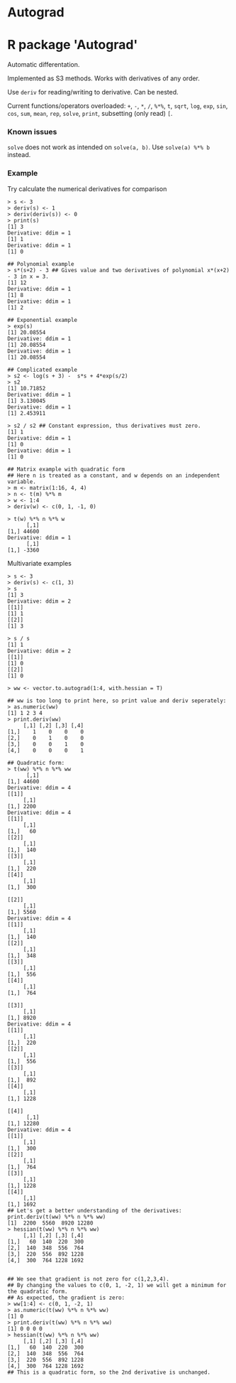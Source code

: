 # Autograd
# R package 'Autograd'

Automatic differentation.

Implemented as S3 methods. Works with derivatives of any order.



Use ``deriv`` for reading/writing to derivative. Can be nested.

Current functions/operators overloaded:
`+`, `-`, `*`, `/`, `%*%`, `t`, `sqrt`, `log`, `exp`, `sin`, `cos`, `sum`, `mean`,
`rep`, `solve`, `print`, 
subsetting (only read) `[`. 

### Known issues
`solve` does not work as intended on `solve(a, b)`. Use `solve(a) %*% b` instead.


### Example
Try calculate the numerical derivatives for comparison
```
> s <- 3
> deriv(s) <- 1
> deriv(deriv(s)) <- 0
> print(s)
[1] 3
Derivative: ddim = 1 
[1] 1
Derivative: ddim = 1 
[1] 0

## Polynomial example
> s*(s+2) - 3 ## Gives value and two derivatives of polynomial x*(x+2) - 3 in x = 3.
[1] 12
Derivative: ddim = 1 
[1] 8
Derivative: ddim = 1 
[1] 2

## Exponential example
> exp(s)
[1] 20.08554
Derivative: ddim = 1 
[1] 20.08554
Derivative: ddim = 1 
[1] 20.08554

## Complicated example
> s2 <- log(s + 3) -  s*s + 4*exp(s/2)
> s2
[1] 10.71852
Derivative: ddim = 1 
[1] 3.130045
Derivative: ddim = 1 
[1] 2.453911

> s2 / s2 ## Constant expression, thus derivatives must zero.
[1] 1
Derivative: ddim = 1 
[1] 0
Derivative: ddim = 1 
[1] 0

## Matrix example with quadratic form
## Here n is treated as a constant, and w depends on an independent variable.
> m <- matrix(1:16, 4, 4)
> n <- t(m) %*% m
> w <- 1:4
> deriv(w) <- c(0, 1, -1, 0)

> t(w) %*% n %*% w
      [,1]
[1,] 44600
Derivative: ddim = 1 
      [,1]
[1,] -3360
```
Multivariate examples
```
> s <- 3
> deriv(s) <- c(1, 3)
> s
[1] 3
Derivative: ddim = 2 
[[1]]
[1] 1
[[2]]
[1] 3

> s / s
[1] 1
Derivative: ddim = 2 
[[1]]
[1] 0
[[2]]
[1] 0

> ww <- vector.to.autograd(1:4, with.hessian = T)

## ww is too long to print here, so print value and deriv seperately:
> as.numeric(ww)
[1] 1 2 3 4
> print.deriv(ww)
     [,1] [,2] [,3] [,4]
[1,]    1    0    0    0
[2,]    0    1    0    0
[3,]    0    0    1    0
[4,]    0    0    0    1

## Quadratic form:
> t(ww) %*% n %*% ww
      [,1]
[1,] 44600
Derivative: ddim = 4 
[[1]]
     [,1]
[1,] 2200
Derivative: ddim = 4 
[[1]]
     [,1]
[1,]   60
[[2]]
     [,1]
[1,]  140
[[3]]
     [,1]
[1,]  220
[[4]]
     [,1]
[1,]  300

[[2]]
     [,1]
[1,] 5560
Derivative: ddim = 4 
[[1]]
     [,1]
[1,]  140
[[2]]
     [,1]
[1,]  348
[[3]]
     [,1]
[1,]  556
[[4]]
     [,1]
[1,]  764

[[3]]
     [,1]
[1,] 8920
Derivative: ddim = 4 
[[1]]
     [,1]
[1,]  220
[[2]]
     [,1]
[1,]  556
[[3]]
     [,1]
[1,]  892
[[4]]
     [,1]
[1,] 1228

[[4]]
      [,1]
[1,] 12280
Derivative: ddim = 4 
[[1]]
     [,1]
[1,]  300
[[2]]
     [,1]
[1,]  764
[[3]]
     [,1]
[1,] 1228
[[4]]
     [,1]
[1,] 1692
## Let's get a better understanding of the derivatives:
print.deriv(t(ww) %*% n %*% ww)
[1]  2200  5560  8920 12280
> hessian(t(ww) %*% n %*% ww)
     [,1] [,2] [,3] [,4]
[1,]   60  140  220  300
[2,]  140  348  556  764
[3,]  220  556  892 1228
[4,]  300  764 1228 1692


## We see that gradient is not zero for c(1,2,3,4).
## By changing the values to c(0, 1, -2, 1) we will get a minimum for the quadratic form. 
## As expected, the gradient is zero:
> ww[1:4] <- c(0, 1, -2, 1)
> as.numeric(t(ww) %*% n %*% ww)
[1] 0
> print.deriv(t(ww) %*% n %*% ww)
[1] 0 0 0 0
> hessian(t(ww) %*% n %*% ww)
     [,1] [,2] [,3] [,4]
[1,]   60  140  220  300
[2,]  140  348  556  764
[3,]  220  556  892 1228
[4,]  300  764 1228 1692
## This is a quadratic form, so the 2nd derivative is unchanged.

```
